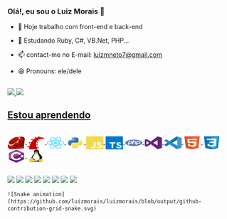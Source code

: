 ### Olá!, eu sou o Luiz Morais 👋

- 🔭 Hoje trabalho com front-end e back-end
- 🌱 Estudando Ruby, C#, VB.Net, PHP...
- 📫 contact-me no E-mail: luizmneto7@gmail.com
- 😄 Pronouns: ele/dele


  ##

<div>
  <a href="https://github.com/luizmorais/">
    <img height="180em" src="https://github-readme-stats.vercel.app/api?username=luizmorais&show_icons=true&theme=dracula&include_all_commits=true&count_private=true"/>
  <img height="180em" src="https://github-readme-stats.vercel.app/api/top-langs/?username=luizmorais&layout=compact&langs_count=7&theme=dracula"/>
</div>

  ## Estou aprendendo
  
  <div style="display: inline_block"><br>
  <img align="center" alt="Luiz-Ruby" height="30" width="40" src="https://raw.githubusercontent.com/devicons/devicon/master/icons/ruby/ruby-original.svg">
  <img align="center" alt="Luiz-rails" height="30" width="40" src="https://raw.githubusercontent.com/devicons/devicon/master/icons/rails/rails-plain.svg">
  <img align="center" alt="Luiz-react" height="30" width="40" src="https://raw.githubusercontent.com/devicons/devicon/master/icons/react/react-original.svg"  /> 
  <img align="center" alt="Luiz-python" height="30" width="40" src="https://raw.githubusercontent.com/devicons/devicon/master/icons/python/python-original.svg" />
  <img align="center" alt="Luiz-javascript" height="30" width="40" src="https://raw.githubusercontent.com/devicons/devicon/master/icons/javascript/javascript-plain.svg">
  <img align="center" alt="Luiz-typescript" height="30" width="40" src="https://raw.githubusercontent.com/devicons/devicon/master/icons/typescript/typescript-plain.svg">
  <img align="center" alt="Luiz-php" height="30" width="40" src="https://raw.githubusercontent.com/devicons/devicon/master/icons/php/php-plain.svg">
  <img align="center" alt="Luiz-vstudio" height="30" width="40" src="https://github.com/devicons/devicon/blob/master/icons/visualstudio/visualstudio-plain.svg">
  <img align="center" alt="Luiz-vcode" height="30" width="40" src="https://github.com/devicons/devicon/blob/master/icons/vscode/vscode-original.svg">
  <img align="center" alt="Luiz-HTML" height="30" width="40" src="https://raw.githubusercontent.com/devicons/devicon/master/icons/html5/html5-original.svg">
  <img align="center" alt="Luiz-CSS" height="30" width="40" src="https://raw.githubusercontent.com/devicons/devicon/master/icons/css3/css3-original.svg">
  <img align="center" alt="Luiz-Csharp" height="30" width="40" src="https://raw.githubusercontent.com/devicons/devicon/master/icons/csharp/csharp-original.svg">
  <img align="center" alt="Luiz-Csharp" height="30" width="40" src="https://raw.githubusercontent.com/devicons/devicon/master/icons/linux/linux-original.svg">
</div>

  ##
  
  <div>
    <a href="" target="_blank"><img src="https://img.shields.io/badge/WhatsApp-25D366?style=for-the-badge&logo=whatsapp&logoColor=white" target="_blank"></a>
    <a href="" target="_blank"><img src="https://img.shields.io/badge/Telegram-2CA5E0?style=for-the-badge&logo=telegram&logoColor=white" target="_blank"></a>
    <a href="https://www.gmail.com/" target="_blank"><img src="https://img.shields.io/badge/Gmail-D14836?style=for-the-badge&logo=gmail&logoColor=white" target="_blank"></a>
    <a href="https://www.facebook.com/luizmoraisneto/" target="_blank"><img src="https://img.shields.io/badge/Facebook-1877F2?style=for-the-badge&logo=facebook&logoColor=white" target="_blank"></a>
    <a href="https://discord.com/channels/@uizmorais#0030" target="_blank"><img src="https://img.shields.io/badge/Discord-7289DA?style=for-the-badge&logo=discord&logoColor=white" target="_blank"></a>
    <a href="https://www.twitch.tv/luizmoraisneto/" target="_blank"><img src="https://img.shields.io/badge/Twitch-7B36ED?style=for-the-badge&logo=twitch&logoColor=white" target="_blank"></a>
    <a href="https://instagram.com/luizmoraisneto" target="_blank"><img src="https://img.shields.io/badge/Instagram-E4405F?style=for-the-badge&logo=instagram&logoColor=white" target="_blank"></a>
    <a href="https://www.linkedin.com/in/luizmoraisneto" target="_blank"><img src="https://img.shields.io/badge/LinkedIn-0077B5?style=for-the-badge&logo=linkedin&logoColor=white" target="_blank"></a>
        
    ![Snake animation](https://github.com/luizmorais/luizmorais/blob/output/github-contribution-grid-snake.svg)
  </div>
  
  ##
  <br clear="both">
    <img href="https://github.com/luizmorais/luizmorais/blob/output/github-contribution-grid-snake.svg" />
   

  

